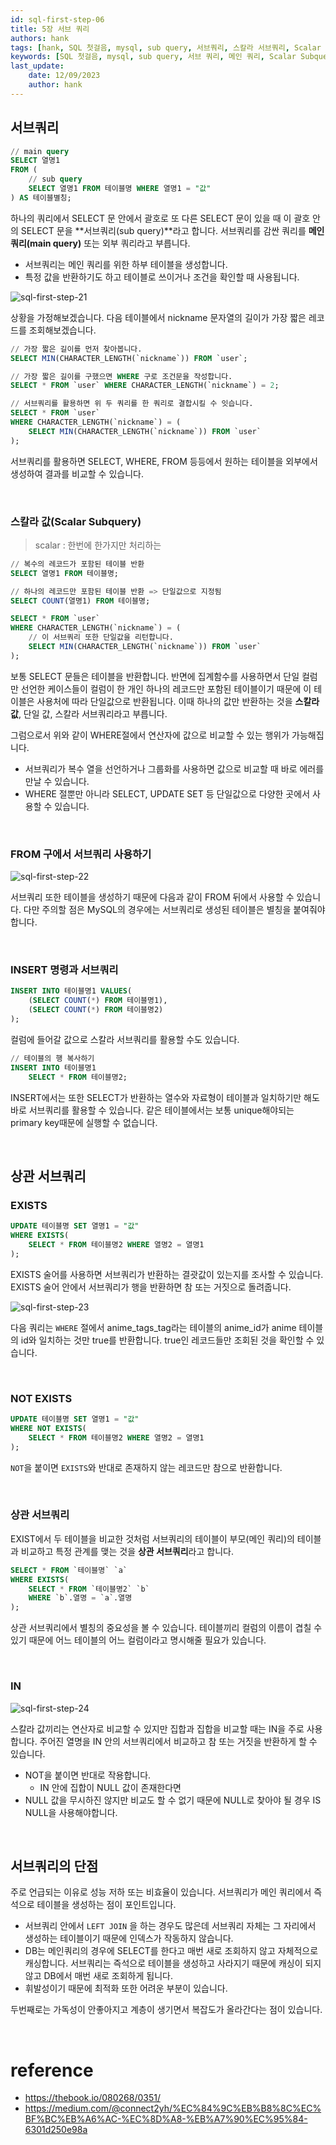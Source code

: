 ```yaml
---
id: sql-first-step-06
title: 5장 서브 쿼리
authors: hank
tags: [hank, SQL 첫걸음, mysql, sub query, 서브쿼리, 스칼라 서브쿼리, Scalar Subquery]
keywords: [SQL 첫걸음, mysql, sub query, 서브 쿼리, 메인 쿼리, Scalar Subquery]
last_update:
    date: 12/09/2023
    author: hank
---
```


## 서브쿼리

```sql
// main query
SELECT 열명1 
FROM (
	// sub query
	SELECT 열명1 FROM 테이블명 WHERE 열명1 = "값"
) AS 테이블별칭; 
```

하나의 쿼리에서 SELECT 문 안에서 괄호로 또 다른 SELECT 문이 있을 때 이 괄호 안의 SELECT 문을 **서브쿼리(sub query)**라고 합니다. 서브쿼리를 감싼 쿼리를 **메인 쿼리(main query)** 또는 외부 쿼리라고 부릅니다.

- 서브쿼리는 메인 쿼리를 위한 하부 테이블을 생성합니다.
- 특정 값을 반환하기도 하고 테이블로 쓰이거나 조건을 확인할 때 사용됩니다.

![sql-first-step-21](../img/sql-first-step-21.png)

상황을 가정해보겠습니다. 다음 테이블에서 nickname 문자열의 길이가 가장 짧은 레코드를 조회해보겠습니다.

```sql
// 가장 짧은 길이를 먼저 찾아봅니다.
SELECT MIN(CHARACTER_LENGTH(`nickname`)) FROM `user`;

// 가장 짧은 길이를 구했으면 WHERE 구로 조건문을 작성합니다.
SELECT * FROM `user` WHERE CHARACTER_LENGTH(`nickname`) = 2;

// 서브쿼리를 활용하면 위 두 쿼리를 한 쿼리로 결합시킬 수 잇습니다.
SELECT * FROM `user` 
WHERE CHARACTER_LENGTH(`nickname`) = (
	SELECT MIN(CHARACTER_LENGTH(`nickname`)) FROM `user`
);
```

서브쿼리를 활용하면 SELECT, WHERE, FROM 등등에서 원하는 테이블을 외부에서 생성하여 결과를 비교할 수 있습니다.

<br/>

### 스칼라 값(Scalar Subquery)

> scalar : 한번에 한가지만 처리하는
>

```sql
// 복수의 레코드가 포함된 테이블 반환 
SELECT 열명1 FROM 테이블명;

// 하나의 레코드만 포함된 테이블 반환 => 단일값으로 지정됨
SELECT COUNT(열명1) FROM 테이블명;

SELECT * FROM `user` 
WHERE CHARACTER_LENGTH(`nickname`) = (
	// 이 서브쿼리 또한 단일값을 리턴합니다.
	SELECT MIN(CHARACTER_LENGTH(`nickname`)) FROM `user` 
);
```

보통 SELECT 문들은 테이블을 반환합니다. 반면에 집계함수를 사용하면서 단일 컬럼만 선언한 케이스들이 컬럼이 한 개인 하나의 레코드만 포함된 테이블이기 때문에 이 테이블은 사용처에 따라 단일값으로 반환됩니다. 이때 하나의 값만 반환하는 것을 **스칼라 값**, 단일 값, 스칼라 서브쿼리라고 부릅니다.

그럼으로서 위와 같이 WHERE절에서 연산자에 값으로 비교할 수 있는 행위가 가능해집니다.

- 서브쿼리가 복수 열을 선언하거나 그룹화를 사용하면 값으로 비교할 때 바로 에러를 만날 수 있습니다.
- WHERE 절뿐만 아니라 SELECT, UPDATE SET 등 단일값으로 다양한 곳에서 사용할 수 있습니다.

<br/>

### FROM 구에서 서브쿼리 사용하기


![sql-first-step-22](../img/sql-first-step-22.png)

서브쿼리 또한 테이블을 생성하기 때문에 다음과 같이 FROM 뒤에서 사용할 수 있습니다. 다만 주의할 점은 MySQL의 경우에는 서브쿼리로 생성된 테이블은 별칭을 붙여줘야 합니다.

<br/>

### INSERT 명령과 서브쿼리

```sql
INSERT INTO 테이블명1 VALUES(
	(SELECT COUNT(*) FROM 테이블명1),
	(SELECT COUNT(*) FROM 테이블명2)
);
```

컬럼에 들어갈 값으로 스칼라 서브쿼리를 활용할 수도 있습니다.

```sql
// 테이블의 행 복사하기
INSERT INTO 테이블명1
	SELECT * FROM 테이블명2;
```

INSERT에서는 또한 SELECT가 반환하는 열수와 자료형이 테이블과 일치하기만 해도 바로 서브쿼리를 활용할 수 있습니다. 같은 테이블에서는 보통 unique해야되는 primary key때문에 실행할 수 없습니다.

<br/>

## 상관 서브쿼리

### EXISTS

```sql
UPDATE 테이블명 SET 열명1 = "값" 
WHERE EXISTS(
	SELECT * FROM 테이블명2 WHERE 열명2 = 열명1
);
```

EXISTS 술어를 사용하면 서브쿼리가 반환하는 결괏값이 있는지를 조사할 수 있습니다. EXISTS 술어 안에서 서브쿼리가 행을 반환하면 참 또는 거짓으로 돌려줍니다.

![sql-first-step-23](../img/sql-first-step-23.png)

다음 쿼리는 `WHERE` 절에서 anime_tags_tag라는 테이블의 anime_id가 anime 테이블의 id와 일치하는 것만 true를 반환합니다. true인 레코드들만 조회된 것을 확인할 수 있습니다.

<br/>

### NOT EXISTS

```sql
UPDATE 테이블명 SET 열명1 = "값" 
WHERE NOT EXISTS(
	SELECT * FROM 테이블명2 WHERE 열명2 = 열명1
);
```

`NOT`을 붙이면 `EXISTS`와 반대로 존재하지 않는 레코드만 참으로 반환합니다.

<br/>

### 상관 서브쿼리

EXIST에서 두 테이블을 비교한 것처럼 서브쿼리의 테이블이 부모(메인 쿼리)의 테이블과 비교하고 특정 관계를 맺는 것을 **상관 서브쿼리**라고 합니다.

```sql
SELECT * FROM `테이블명` `a`
WHERE EXISTS(
	SELECT * FROM `테이블명2` `b` 
	WHERE `b`.열명 = `a`.열명
);
```

상관 서브쿼리에서 별칭의 중요성을 볼 수 있습니다. 테이블끼리 컬럼의 이름이 겹칠 수 있기 때문에 어느 테이블의 어느 컬럼이라고 명시해줄 필요가 있습니다.

<br/>

### IN

![sql-first-step-24](../img/sql-first-step-24.png)

스칼라 값끼리는 연산자로 비교할 수 있지만 집합과 집합을 비교할 때는 IN을 주로 사용합니다. 주어진 열명을 IN 안의 서브쿼리에서 비교하고 참 또는 거짓을 반환하게 할 수 있습니다.

- NOT을 붙이면 반대로 작용합니다.
    - IN 안에 집합이 NULL 값이 존재한다면
- NULL 값을 무시하진 않지만 비교도 할 수 없기 때문에 NULL로 찾아야 될 경우 IS NULL을 사용해야합니다.

<br/>

## 서브쿼리의 단점

주로 언급되는 이유로 성능 저하 또는 비효율이 있습니다. 서브쿼리가 메인 쿼리에서 즉석으로 테이블을 생성하는 점이 포인트입니다.

- 서브쿼리 안에서 `LEFT JOIN` 을 하는 경우도 많은데 서브쿼리 자체는 그 자리에서 생성하는 테이블이기 때문에 인덱스가 작동하지 않습니다.
- DB는 메인쿼리의 경우에 SELECT를 한다고 매번 새로 조회하지 않고 자체적으로 캐싱합니다. 서브쿼리는 즉석으로 테이블을 생성하고 사라지기 때문에 캐싱이 되지 않고 DB에서 매번 새로 조회하게 됩니다.
- 휘발성이기 때문에 최적화 또한 어려운 부분이 있습니다.

두번째로는 가독성이 안좋아지고 계층이 생기면서 복잡도가 올라간다는 점이 있습니다.

<br/>

# reference

- https://thebook.io/080268/0351/
- https://medium.com/@connect2yh/%EC%84%9C%EB%B8%8C%EC%BF%BC%EB%A6%AC-%EC%8D%A8-%EB%A7%90%EC%95%84-6301d250e98a